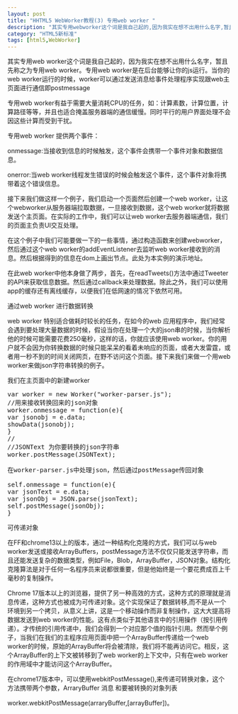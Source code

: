 ```yaml
---
layout: post
title: "HHTML5 WebWorker教程(3) 专用web worker "
description: "其实专用webworker这个词是我自己起的,因为我实在想不出用什么名字,暂且先称之为专用webworker.专用web worker是在后台能够让你的js运行.当你的web worker运行的时候,worker可以通过发送消息给事件处理程序实现跟web主页面进行通信即postmessage"
category: "HTML5新标准"
tags: [html5,WebWorker]
---
```


其实专用web worker这个词是我自己起的，因为我实在想不出用什么名字，暂且先称之为专用web worker。专用web worker是在后台能够让你的js运行。当你的web worker运行的时候，worker可以通过发送消息给事件处理程序实现跟web主页面进行通信即postmessage

专用web worker有益于需要大量消耗CPU的任务，如：计算素数，计算位置，计算路径等等，并且也适合掩盖服务器端的通信缓慢。同时平行的用户界面处理不会因这些计算而受到干扰。

专用web worker 提供两个事件：

onmessage:当接收到信息的时候触发，这个事件会携带一个事件对象和数据信息。

onerror:当web worker线程发生错误的时候会触发这个事件，这个事件对象将携带着这个错误信息。

接下来我们做这样一个例子，我们启动一个页面然后创建一个web worker，让这个webworker从服务器端拉取数据，一旦接收到数据，这个web worker就将数据发送个主页面。在实际的工作中，我们可以让web worker去服务器端通信，我们的页面主负责UI交互处理。

在这个例子中我们可能要做一下的一些事情，通过构造函数来创建webworker，然后通过这个web worker的addEventListener去监听web worker接收到的消息。然后根据得到的信息在dom上画出节点。此处为本实例的演示地址。

在此web worker中他本身做了两步，首先，在readTweets()方法中通过Tweeter的API来获取信息数据。然后通过callback来处理数据。除此之外，我们可以使用app的缓存还有离线缓存，以便我们在低网速的情况下依然可用。

通过web worker 进行数据转换

web worker 特别适合做耗时较长的任务，在如今的web 应用程序中，我们经常会遇到要处理大量数据的时候，假设当你在处理一个大的json串的时候，当你解析他的时候可能需要花费250毫秒，这样的话，你就应该使用web worker。你的用户就不会因为你转换数据的时候只能呆呆的看着未响应的页面，或者大发雷霆，或者用一秒不到的时间关闭网页，在野不访问这个页面。接下来我们来做一个用web worker来做json字符串转换的例子。

我们在主页面中的新建worker

<pre class="prettyprint lang-js linenums">
var worker = new Worker("worker-parser.js");
//用来接收转换回来的json对象
worker.onmessage = function(e){
var jsonobj = e.data;
showData(jsonobj);
}
//
//JSONText 为你要转换的json字符串
worker.postMessage(JSONText);

在worker-parser.js中处理json，然后通过postMessage传回对象

self.onmessage = function(e){
var jsonText = e.data;
var jsonObj = JSON.parse(jsonText);
self.postMessage(jsonObj);
}
</pre>

可传递对象

在FF和chrome13以上的版本，通过一种结构化克隆的方式，我们可以与web worker发送或接收ArrayBuffers，postMessage方法不仅仅只能发送字符串，而且还能发送复杂的数据类型，例如File，Blob，ArrayBuffer，JSON对象。结构化克隆算法是对于任何一名程序员来说都很重要，但是他始终是一个要花费成百上千毫秒的复制操作。

Chrome 17版本以上的浏览器，提供了另一种高效的方式，这种方式的原理就是消息传递，这种方式也被成为可传递对象。这个实现保证了数据转移,而不是从一个环境到另一个拷贝，从意义上讲，这是一个移动操作而非复制操作，这大大提高将数据发送到web worker的性能。这有点类似于其他语言中的引用操作（按引用传递）。才传统的引用传递中，我们会得到一个对应那个值的指针引用。然而举个例子，当我们在我们的主程序应用页面中把一个ArrayBuffer传递给一个web worker的时候，原始的ArrayBuffer将会被清除，我们将不能再访问它。相反，这个ArrayBuffer的上下文被转移到了web worker的上下文中，只有在web worker的作用域中才能访问这个ArrayBuffer。

在chrome17版本中，可以使用webkitPostMessage(),来传递可转换对象，这个方法携带两个参数，ArraryBuffer 消息 和要被转换的对象列表

worker.webkitPostMessage(arraryBuffer,[arrayBuffer])。
